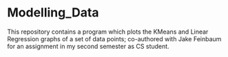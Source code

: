 # Modelling_Data
This repository contains a program which plots the KMeans and Linear Regression graphs of a set of data points; co-authored with Jake Feinbaum for an assignment in my second semester as CS student.
